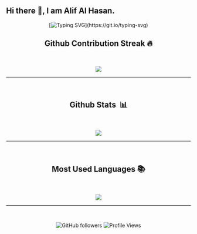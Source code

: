 ## Hi there 👋, I am Alif Al Hasan.

<div align="center">

[![Typing SVG](https://readme-typing-svg.demolab.com?font=Jersey+15&size=30&pause=1000&color=42C3B4&background=9D56FF00&center=true&vCenter=true&repeat=false&random=false&width=435&lines=Hello!+Welcome+to+my+GitHub+page.)](https://git.io/typing-svg)  

## Github Contribution Streak 🔥 
<br>
<p align='center'><img src="https://github-readme-streak-stats.herokuapp.com?user=alifalhasan&theme=black-ice&hide_border=true&date_format=M%20j%5B%2C%20Y%5D"></p>

<hr><br>

## Github Stats &nbsp;📊
<br>
<p align='center'>
<img src="https://github-readme-stats.vercel.app/api?username=alifalhasan&show_icons=true&theme=github_dark">
</p>
<hr>
<br>

## Most Used Languages 📚
<br>
<p align='center'>
<img src="https://github-readme-stats.anuraghazra1.vercel.app/api/top-langs/?username=alifalhasan&theme=dark&hide_border=true&no-bg=true&no-frame=true&langs_count=10">
</p>

<hr>
<br>

![GitHub followers](https://img.shields.io/github/followers/alifalhasan?style=flat&logo=github&color=05122A&labelColor=05122A)
![Profile Views](https://komarev.com/ghpvc/?username=alifalhasan&style=flat&labelolor=05122A&color=05122A)